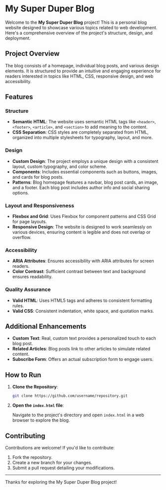 # My Super Duper Blog

Welcome to the **My Super Duper Blog** project! This is a personal blog website designed to showcase various topics related to web development. Here's a comprehensive overview of the project's structure, design, and deployment.

## Project Overview

The blog consists of a homepage, individual blog posts, and various design elements. It is structured to provide an intuitive and engaging experience for readers interested in topics like HTML, CSS, responsive design, and web accessibility.

## Features

### Structure

- **Semantic HTML**: The website uses semantic HTML tags like `<header>`, `<footer>`, `<article>`, and `<section>` to add meaning to the content.
- **CSS Separation**: CSS styles are completely separated from HTML, organized into multiple stylesheets for typography, layout, and more.

### Design

- **Custom Design**: The project employs a unique design with a consistent layout, custom typography, and color scheme.
- **Components**: Includes essential components such as buttons, images, and cards for blog posts.
- **Patterns**: Blog homepage features a navbar, blog post cards, an image, and a footer. Each blog post includes author info and social sharing options.

### Layout and Responsiveness

- **Flexbox and Grid**: Uses Flexbox for component patterns and CSS Grid for page layouts.
- **Responsive Design**: The website is designed to work seamlessly on various devices, ensuring content is legible and does not overlap or overflow.

### Accessibility

- **ARIA Attributes**: Ensures accessibility with ARIA attributes for screen readers.
- **Color Contrast**: Sufficient contrast between text and background ensures readability.

### Quality Assurance

- **Valid HTML**: Uses HTML5 tags and adheres to consistent formatting rules.
- **Valid CSS**: Consistent indentation, white space, and quotation marks.

## Additional Enhancements

- **Custom Text**: Real, custom text provides a personalized touch to each blog post.
- **Related Articles**: Blog posts link to other articles to simulate related content.
- **Subscribe Form**: Offers an actual subscription form to engage users.

## How to Run

1. **Clone the Repository**:

    ```bash
    git clone https://github.com/username/repository.git
    ```

2. **Open the `index.html` file**:

    Navigate to the project's directory and open `index.html` in a web browser to explore the blog.

## Contributing

Contributions are welcome! If you'd like to contribute:

1. Fork the repository.
2. Create a new branch for your changes.
3. Submit a pull request detailing your modifications.

---

Thanks for exploring the My Super Duper Blog project!
